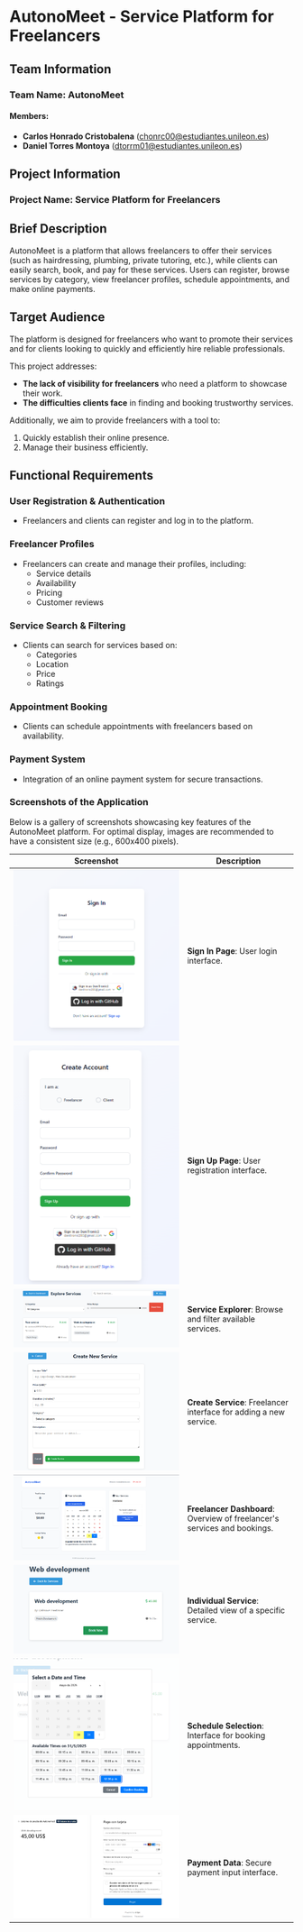 # AutonoMeet - Service Platform for Freelancers

## Team Information

### Team Name: AutonoMeet

#### Members:
- **Carlos Honrado Cristobalena** (chonrc00@estudiantes.unileon.es)  
- **Daniel Torres Montoya** (dtorrm01@estudiantes.unileon.es)  

## Project Information

### Project Name: Service Platform for Freelancers

## Brief Description

AutonoMeet is a platform that allows freelancers to offer their services (such as hairdressing, plumbing, private tutoring, etc.), while clients can easily search, book, and pay for these services. Users can register, browse services by category, view freelancer profiles, schedule appointments, and make online payments.

## Target Audience

The platform is designed for freelancers who want to promote their services and for clients looking to quickly and efficiently hire reliable professionals.  

This project addresses:  
- **The lack of visibility for freelancers** who need a platform to showcase their work.  
- **The difficulties clients face** in finding and booking trustworthy services.  

Additionally, we aim to provide freelancers with a tool to:  
1. Quickly establish their online presence.  
2. Manage their business efficiently.  

## Functional Requirements

### **User Registration & Authentication**
- Freelancers and clients can register and log in to the platform.

### **Freelancer Profiles**
- Freelancers can create and manage their profiles, including:  
  - Service details  
  - Availability  
  - Pricing  
  - Customer reviews  

### **Service Search & Filtering**
- Clients can search for services based on:  
  - Categories  
  - Location  
  - Price  
  - Ratings  

### **Appointment Booking**
- Clients can schedule appointments with freelancers based on availability.

### **Payment System**
- Integration of an online payment system for secure transactions.

### **Screenshots of the Application**

Below is a gallery of screenshots showcasing key features of the AutonoMeet platform. For optimal display, images are recommended to have a consistent size (e.g., 600x400 pixels).

| Screenshot | Description |
|------------|-------------|
| ![Sign In](Diagrams/sign_in.png) | **Sign In Page**: User login interface. |
| ![Sign Up](Diagrams/sign_up.png) | **Sign Up Page**: User registration interface. |
| ![Service Explorer](Diagrams/service_explorer.png) | **Service Explorer**: Browse and filter available services. |
| ![Create Service](Diagrams/create_service.png) | **Create Service**: Freelancer interface for adding a new service. |
| ![Freelancer Dashboard](Diagrams/freelancer_dashboard.png) | **Freelancer Dashboard**: Overview of freelancer's services and bookings. |
| ![Individual Service](Diagrams/individual_service.png) | **Individual Service**: Detailed view of a specific service. |
| ![Schedule Selection](Diagrams/schedule_selection.png) | **Schedule Selection**: Interface for booking appointments. |
| ![Payment Data](Diagrams/payment_data.png) | **Payment Data**: Secure payment input interface. |
